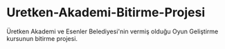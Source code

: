 # Uretken-Akademi-Bitirme-Projesi
Üretken Akademi ve Esenler Belediyesi'nin vermiş olduğu Oyun Geliştirme kursunun bitirme projesi.
